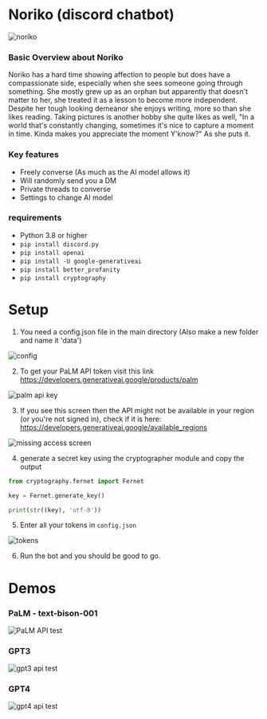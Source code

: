 # Noriko (discord chatbot)

<img src=".\assets\info\setup_readme_imgs\noriko.png" alt="noriko">

### Basic Overview about Noriko

Noriko has a hard time showing affection to people but does have a compassionate side, especially when she sees someone going through something. She mostly grew up as an orphan but apparently that doesn't matter to her, she treated it as a lesson to become more independent. Despite her tough looking demeanor she enjoys writing, more so than she likes reading. Taking pictures is another hobby she quite likes as well, "In a world that's constantly changing, sometimes it's nice to capture a moment in time. Kinda makes you appreciate the moment Y'know?" As she puts it.


### Key features
- Freely converse (As much as the AI model allows it)
- Will randomly send you a DM
- Private threads to converse
- Settings to change AI model

### requirements

- Python 3.8 or higher
- `pip install discord.py`
- `pip install openai`
- `pip install -U google-generativeai`
- `pip install better_profanity`
- `pip install cryptography`



# Setup

1. You need a config.json file in the main directory (Also make a new folder and name it 'data')

<img src=".\assets\info\setup_readme_imgs\config.png" alt="config">

2. To get your PaLM API token visit this link https://developers.generativeai.google/products/palm

<img src=".\assets\info\setup_imgs\palm\step1.png" alt="palm api key">

3. If you see this screen then the API might not be available in your region (or you're not signed in), check if it is here: https://developers.generativeai.google/available_regions

<img src=".\assets\info\setup_imgs\palm\step.png" alt="missing access screen">

4. generate a secret key using the cryptographer module and copy the output
```py
from cryptography.fernet import Fernet

key = Fernet.generate_key()

print(str((key), 'utf-8'))
```

5. Enter all your tokens in `config.json`

<img src=".\assets\info\setup_readme_imgs\tokens.png" alt="tokens">


6. Run the bot and you should be good to go.



# Demos

### PaLM - text-bison-001

<img src=".\assets\info\setup_readme_imgs\convo1.png" alt="PaLM API test">


### GPT3

<img src=".\assets\info\setup_readme_imgs\convo3.png" alt="gpt3 api test">

### GPT4

<img src=".\assets\info\setup_readme_imgs\convo2.png" alt="gpt4 api test">
